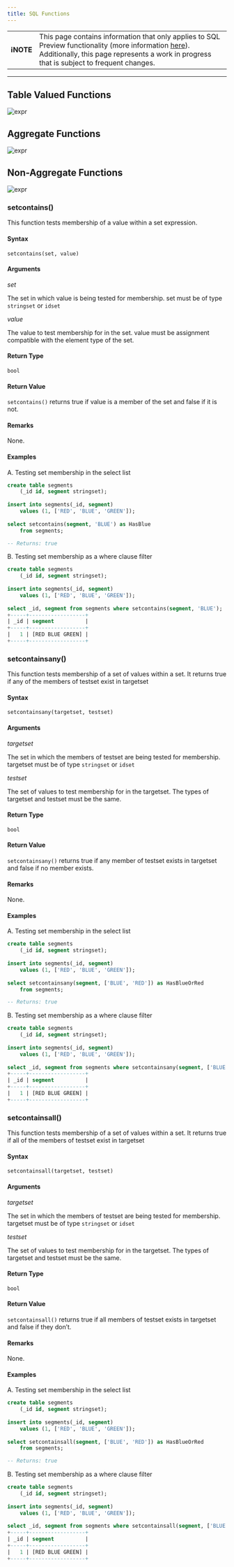 ```yaml
---
title: SQL Functions
---
```


| | |
|-|-|
| **ℹ️NOTE** | This page contains information that only applies to SQL Preview functionality (more information [here](/data-querying/sql/sql-preview)). Additionally, this page represents a work in progress that is subject to frequent changes. |

---


## Table Valued Functions

![expr](/img/sql/table_valued_function.svg)

## Aggregate Functions

![expr](/img/sql/agg_function.svg)

## Non-Aggregate Functions
 
![expr](/img/sql/non_agg_function.svg)

### setcontains()

This function tests membership of a value within a set expression.

#### Syntax

```
setcontains(set, value)
```

#### Arguments
_set_

The set in which value is being tested for membership. set must be of type `stringset` or `idset`

_value_

The value to test membership for in the set. value must be assignment compatible with the element type of the set.

#### Return Type
`bool`
#### Return Value
`setcontains()` returns true if value is a member of the set and false if it is not.
#### Remarks
None.
#### Examples
A. Testing set membership in the select list

```sql
create table segments  
    (_id id, segment stringset);  
    
insert into segments(_id, segment)  
    values (1, ['RED', 'BLUE', 'GREEN']);  
    
select setcontains(segment, 'BLUE') as HasBlue  
    from segments;  

-- Returns: true
```

B. Testing set membership as a where clause filter

```sql
create table segments  
    (_id id, segment stringset);  
    
insert into segments(_id, segment)  
    values (1, ['RED', 'BLUE', 'GREEN']);  
    
select _id, segment from segments where setcontains(segment, 'BLUE');  
+-----+------------------+
| _id | segment          |
+-----+------------------+
|   1 | [RED BLUE GREEN] |
+-----+------------------+
```

### setcontainsany()
This function tests membership of a set of values within a set. It returns true if any of the members of testset exist in targetset

#### Syntax
```
setcontainsany(targetset, testset)
```

#### Arguments
_targetset_

The set in which the members of testset are being tested for membership. targetset must be of type `stringset` or `idset`

_testset_

The set of values to test membership for in the targetset. The types of targetset and testset must be the same.

#### Return Type
`bool`
#### Return Value
`setcontainsany()` returns true if any member of testset exists in targetset and false if no member exists.
#### Remarks
None.
#### Examples
A. Testing set membership in the select list

```sql
create table segments  
    (_id id, segment stringset);  
    
insert into segments(_id, segment)  
    values (1, ['RED', 'BLUE', 'GREEN']);  
    
select setcontainsany(segment, ['BLUE', 'RED']) as HasBlueOrRed  
    from segments;  

-- Returns: true
```

B. Testing set membership as a where clause filter

```sql
create table segments  
    (_id id, segment stringset);  
    
insert into segments(_id, segment)  
    values (1, ['RED', 'BLUE', 'GREEN']);  
    
select _id, segment from segments where setcontainsany(segment, ['BLUE', 'RED']);  
+-----+------------------+
| _id | segment          |
+-----+------------------+
|   1 | [RED BLUE GREEN] |
+-----+------------------+
```

### setcontainsall()
This function tests membership of a set of values within a set. It returns true if all of the members of testset exist in targetset
#### Syntax
```
setcontainsall(targetset, testset)
```
#### Arguments
_targetset_

The set in which the members of testset are being tested for membership. targetset must be of type `stringset` or `idset`

_testset_

The set of values to test membership for in the targetset. The types of targetset and testset must be the same.

#### Return Type
`bool`
#### Return Value
`setcontainsall()` returns true if all members of testset exists in targetset and false if they don’t.
#### Remarks
None.
#### Examples
A. Testing set membership in the select list

```sql
create table segments  
    (_id id, segment stringset);  
    
insert into segments(_id, segment)  
    values (1, ['RED', 'BLUE', 'GREEN']);  
    
select setcontainsall(segment, ['BLUE', 'RED']) as HasBlueOrRed  
    from segments;  

-- Returns: true
```
B. Testing set membership as a where clause filter
```sql
create table segments  
    (_id id, segment stringset);  
    
insert into segments(_id, segment)  
    values (1, ['RED', 'BLUE', 'GREEN']);  
    
select _id, segment from segments where setcontainsall(segment, ['BLUE', 'RED']);
+-----+------------------+
| _id | segment          |
+-----+------------------+
|   1 | [RED BLUE GREEN] |
+-----+------------------+
``` 

